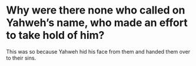 # Why were there none who called on Yahweh’s name, who made an effort to take hold of him?

This was so because Yahweh hid his face from them and handed them over to their sins.
